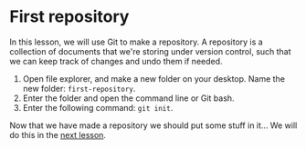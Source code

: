 # First repository

In this lesson, we will use Git to make a repository. A repository is a collection of documents that we're storing under version control, such that we can keep track of changes and undo them if needed.

1. Open file explorer, and make a new folder on your desktop. Name the new folder: `first-repository`.
2. Enter the folder and open the command line or Git bash.
3. Enter the following command: `git init`.

Now that we have made a repository we should put some stuff in it... We will do this in the [next lesson](4_TRACKING.md).